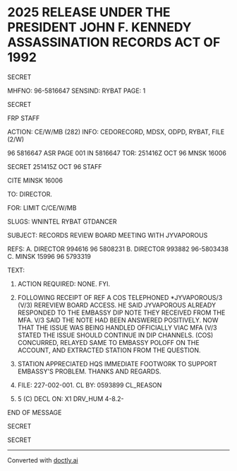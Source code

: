 # 2025 RELEASE UNDER THE PRESIDENT JOHN F. KENNEDY ASSASSINATION RECORDS ACT OF 1992

SECRET

MHFNO: 96-5816647 SENSIND: RYBAT PAGE: 1

SECRET

FRP STAFF

ACTION: CE/W/MB (282) INFO: CEDORECORD, MDSX, ODPD, RYBAT, FILE (2/W)

96 5816647 ASR PAGE 001 IN 5816647
TOR: 251416Z OCT 96 MNSK 16006

SECRET 251415Z OCT 96 STAFF

CITE MINSK 16006

TO: DIRECTOR.

FOR: LIMIT C/CE/W/MB

SLUGS: WNINTEL RYBAT GTDANCER

SUBJECT: RECORDS REVIEW BOARD MEETING WITH JYVAPOROUS

REFS: A. DIRECTOR 994616 96 5808231
B. DIRECTOR 993882 96-5803438
C. MINSK 15996 96 5793319

TEXT:

1. ACTION REQUIRED: NONE. FYI.

2. FOLLOWING RECEIPT OF REF A COS TELEPHONED *JYVAPOROUS/3 (V/3) RE<JFK ASSASSINATION>REVIEW BOARD ACCESS. HE SAID JYVAPOROUS ALREADY RESPONDED TO THE EMBASSY DIP NOTE THEY RECEIVED FROM THE MFA. V/3 SAID THE NOTE HAD BEEN ANSWERED POSITIVELY. NOW THAT THE ISSUE WAS BEING HANDLED OFFICIALLY VIAC MFA (V/3 STATED THE ISSUE SHOULD CONTINUE IN DIP CHANNELS. (COS) CONCURRED, RELAYED SAME TO EMBASSY POLOFF ON THE ACCOUNT, AND EXTRACTED STATION FROM THE QUESTION.

3. STATION APPRECIATED HQS IMMEDIATE FOOTWORK TO SUPPORT EMBASSY'S PROBLEM. THANKS AND REGARDS.

4. FILE: 227-002-001. CL BY: 0593899 CL_REASON
1.  5 (C) DECL ON: X1 DRV_HUM 4-8.2-

END OF MESSAGE

SECRET

SECRET


---
Converted with [doctly.ai](https://doctly.ai)
